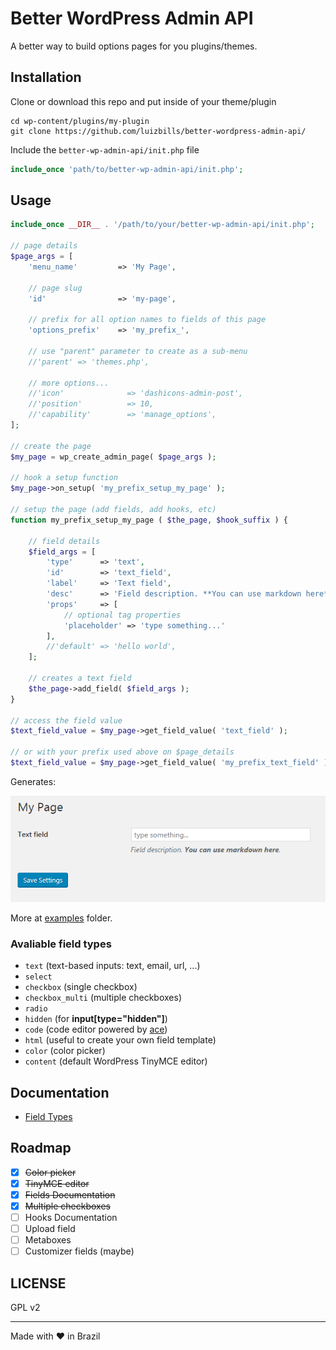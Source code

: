 # Better WordPress Admin API

A better way to build options pages for you plugins/themes.

## Installation

Clone or download this repo and put inside of your theme/plugin
```
cd wp-content/plugins/my-plugin
git clone https://github.com/luizbills/better-wordpress-admin-api/
```

Include the `better-wp-admin-api/init.php` file
```php
include_once 'path/to/better-wp-admin-api/init.php';
```

## Usage

```php
include_once __DIR__ . '/path/to/your/better-wp-admin-api/init.php';

// page details
$page_args = [
    'menu_name'         => 'My Page',

    // page slug
    'id'                => 'my-page',

    // prefix for all option names to fields of this page
    'options_prefix'    => 'my_prefix_',

    // use "parent" parameter to create as a sub-menu
    //'parent' => 'themes.php',

    // more options...
    //'icon'              => 'dashicons-admin-post',
    //'position'          => 10,
    //'capability'        => 'manage_options',
];

// create the page
$my_page = wp_create_admin_page( $page_args );

// hook a setup function
$my_page->on_setup( 'my_prefix_setup_my_page' );

// setup the page (add fields, add hooks, etc)
function my_prefix_setup_my_page ( $the_page, $hook_suffix ) {
    
    // field details
    $field_args = [
        'type'      => 'text',
        'id'        => 'text_field',
        'label'     => 'Text field',
        'desc'      => 'Field description. **You can use markdown here**.',
        'props'     => [
            // optional tag properties
            'placeholder' => 'type something...'
        ],
        //'default' => 'hello world',
    ];
    
    // creates a text field
    $the_page->add_field( $field_args );
}

// access the field value
$text_field_value = $my_page->get_field_value( 'text_field' );

// or with your prefix used above on $page_details
$text_field_value = $my_page->get_field_value( 'my_prefix_text_field' );
```

Generates:

![basic usage example page](docs/assets/page-usage-example.png)

More at [examples](/examples) folder.

### Avaliable field types

- `text` (text-based inputs: text, email, url, ...)
- `select`
- `checkbox` (single checkbox)
- `checkbox_multi` (multiple checkboxes)
- `radio`
- `hidden` (for **input[type="hidden"]**)
- `code` (code editor powered by [ace](https://ace.c9.io/))
- `html` (useful to create your own field template)
- `color` (color picker)
- `content` (default WordPress TinyMCE editor)

## Documentation

- [Field Types](docs/field-types.md)

## Roadmap

- [x] ~~Color picker~~
- [x] ~~TinyMCE editor~~
- [x] ~~Fields Documentation~~
- [x] ~~Multiple checkboxes~~
- [ ] Hooks Documentation
- [ ] Upload field
- [ ] Metaboxes
- [ ] Customizer fields (maybe)

## LICENSE

GPL v2

---

Made with ❤ in Brazil
